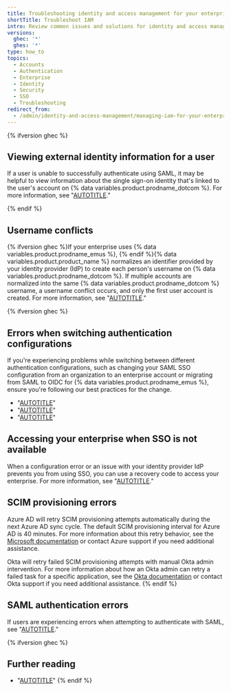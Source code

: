 ```yaml
---
title: Troubleshooting identity and access management for your enterprise
shortTitle: Troubleshoot IAM
intro: Review common issues and solutions for identity and access management for your enterprise.
versions:
  ghec: '*'
  ghes: '*'
type: how_to
topics:
  - Accounts
  - Authentication
  - Enterprise
  - Identity
  - Security
  - SSO
  - Troubleshooting
redirect_from:
  - /admin/identity-and-access-management/managing-iam-for-your-enterprise/troubleshooting-identity-and-access-management-for-your-enterprise
---
```


{% ifversion ghec %}

## Viewing external identity information for a user

If a user is unable to successfully authenticate using SAML, it may be helpful to view information about the single sign-on identity that's linked to the user's account on {% data variables.product.prodname_dotcom %}. For more information, see "[AUTOTITLE](/admin/managing-accounts-and-repositories/managing-users-in-your-enterprise/viewing-and-managing-a-users-saml-access-to-your-enterprise#viewing-and-revoking-a-linked-identity)."

{% endif %}

## Username conflicts

{% ifversion ghec %}If your enterprise uses {% data variables.product.prodname_emus %}, {% endif %}{% data variables.product.product_name %} normalizes an identifier provided by your identity provider (IdP) to create each person's username on {% data variables.product.prodname_dotcom %}. If multiple accounts are normalized into the same {% data variables.product.prodname_dotcom %} username, a username conflict occurs, and only the first user account is created. For more information, see "[AUTOTITLE](/admin/identity-and-access-management/managing-iam-for-your-enterprise/username-considerations-for-external-authentication)."

{% ifversion ghec %}

## Errors when switching authentication configurations

If you're experiencing problems while switching between different authentication configurations, such as changing your SAML SSO configuration from an organization to an enterprise account or migrating from SAML to OIDC for {% data variables.product.prodname_emus %}, ensure you're following our best practices for the change.

- "[AUTOTITLE](/admin/identity-and-access-management/using-saml-for-enterprise-iam/switching-your-saml-configuration-from-an-organization-to-an-enterprise-account)"
- "[AUTOTITLE](/admin/identity-and-access-management/using-enterprise-managed-users-for-iam/migrating-from-saml-to-oidc)"
- "[AUTOTITLE](/admin/identity-and-access-management/using-enterprise-managed-users-for-iam/migrating-your-enterprise-to-a-new-identity-provider-or-tenant)"

## Accessing your enterprise when SSO is not available

When a configuration error or an issue with your identity provider IdP prevents you from using SSO, you can use a recovery code to access your enterprise. For more information, see "[AUTOTITLE](/admin/identity-and-access-management/managing-recovery-codes-for-your-enterprise/accessing-your-enterprise-account-if-your-identity-provider-is-unavailable)."

## SCIM provisioning errors

Azure AD will retry SCIM provisioning attempts automatically during the next Azure AD sync cycle. The default SCIM provisioning interval for Azure AD is 40 minutes. For more information about this retry behavior, see the [Microsoft documentation](https://learn.microsoft.com/en-us/azure/active-directory/app-provisioning/how-provisioning-works#errors-and-retries) or contact Azure support if you need additional assistance.

Okta will retry failed SCIM provisioning attempts with manual Okta admin intervention. For more information about how an Okta admin can retry a failed task for a specific application, see the [Okta documentation](https://support.okta.com/help/s/article/How-to-retry-failed-tasks-for-a-specific-application?language=en_US) or contact Okta support if you need additional assistance.
{% endif %}

## SAML authentication errors

If users are experiencing errors when attempting to authenticate with SAML, see "[AUTOTITLE](/admin/identity-and-access-management/using-saml-for-enterprise-iam/troubleshooting-saml-authentication)."

{% ifversion ghec %}

## Further reading

- "[AUTOTITLE](/organizations/managing-saml-single-sign-on-for-your-organization/troubleshooting-identity-and-access-management-for-your-organization)"
{% endif %}
